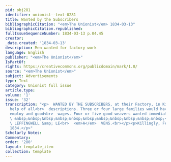 ```yaml
---
pid: obj281
identifier: unionist--text-0281
title: Wanted by the Subscribers
bibliographicCitation: "<em>The Unionist</em> 1834-03-13"
bibliographicCitation.republished: 
fullIssueSequenceNumber: 1834-03-13 p.04.45
creator: 
_date.created: '1834-03-13'
description: Men wanted for factory work
language: English
publisher: "<em>The Unionist</em>"
IsPartOf: 
rights: https://creativecommons.org/publicdomain/mark/1.0/
source: "<em>The Unionist</em>"
subject: Advertisements
type: Text
category: Unionist full issue
article.type: 
volume: '1'
issue: '32'
transcription: "<p>  WANTED BY THE SUBSCRIBERS, at their Factory, in Killingly, factory
  help of all<br>  descriptions. Three or four large families would have constant
  employ and good<br>  wages. Four or five good weavers wanted immediately.<br></p><p>
  \ &nbsp;&nbsp;&nbsp;&nbsp;&nbsp;&nbsp;&nbsp;&nbsp;&nbsp;&nbsp;&nbsp;<br>  &nbsp;&nbsp;&nbsp;&nbsp;&nbsp;&nbsp;&nbsp;&nbsp;&nbsp;&nbsp;&nbsp;&nbsp;&nbsp;&nbsp;&nbsp;&nbsp;&nbsp;&nbsp;&nbsp;&nbsp;&nbsp;&nbsp;&nbsp;&nbsp;&nbsp;&nbsp;&nbsp;&nbsp;&nbsp;&nbsp;&nbsp;&nbsp;&nbsp;&nbsp;&nbsp;<br>
  \ LEFFINGWELL &amp; LE<br>  <em>A</em>  VENS.<br></p><p>Killingly, February, 6,
  1834.</p>"
Scholarly Notes: 
Commentary: 
order: '280'
layout: template_item
collection: template
---
```

